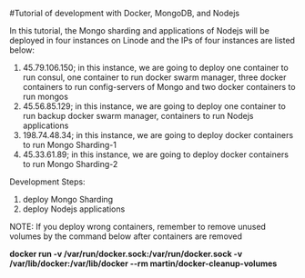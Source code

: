 #Tutorial of development with Docker, MongoDB, and Nodejs

In this tutorial, the Mongo sharding and applications of Nodejs will be deployed in four instances on Linode and the IPs of four instances are listed below:

1. 45.79.106.150; in this instance, we are going to deploy one container to run consul, one container to run docker swarm manager, three docker containers to run config-servers of Mongo and two docker containers to run mongos
2. 45.56.85.129; in this instance, we are going to deploy one container to run backup docker swarm manager, containers to run Nodejs applications
3. 198.74.48.34; in this instance, we are going to deploy docker containers to run Mongo Sharding-1
4. 45.33.61.89; in this instance, we are going to deploy docker containers to run Mongo Sharding-2

Development Steps:

1. deploy Mongo Sharding
2. deploy Nodejs applications

NOTE: If you deploy wrong containers, remember to remove unused volumes by the command below after containers are removed

**docker run -v /var/run/docker.sock:/var/run/docker.sock -v /var/lib/docker:/var/lib/docker --rm martin/docker-cleanup-volumes**